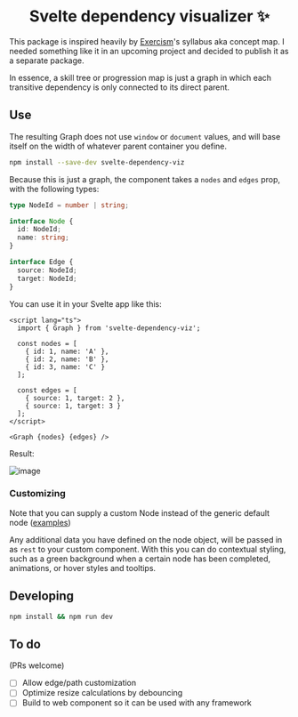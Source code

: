 <h1 align="center">Svelte dependency visualizer ✨</h1>

This package is inspired heavily by [Exercism](https://exercism.org)'s syllabus aka concept map. I needed something like it in an upcoming project and decided to publish it as a separate package.

In essence, a skill tree or progression map is just a graph in which each transitive dependency is only connected to its direct parent.


## Use

The resulting Graph does not use `window` or `document` values, and will base itself on the width of whatever parent container you define.

```bash
npm install --save-dev svelte-dependency-viz
```

Because this is just a graph, the component takes a `nodes` and `edges` prop, with the following types:

```ts
type NodeId = number | string;

interface Node {
  id: NodeId;
  name: string;
}

interface Edge {
  source: NodeId;
  target: NodeId;
}
```

You can use it in your Svelte app like this:

```svelte
<script lang="ts">
  import { Graph } from 'svelte-dependency-viz';

  const nodes = [
    { id: 1, name: 'A' },
    { id: 2, name: 'B' },
    { id: 3, name: 'C' }
  ];

  const edges = [
    { source: 1, target: 2 },
    { source: 1, target: 3 }
  ];
</script>

<Graph {nodes} {edges} />

```

Result:


![image](https://user-images.githubusercontent.com/15386836/138325489-d38faf59-59d0-4ee6-807c-addfc7e74c3d.png)



### Customizing

Note that you can supply a custom Node instead of the generic default node ([examples](https://github.com/MicLeey/svelte-dependency-viz/tree/main/examples))

Any additional data you have defined on the node object, will be passed in as `rest` to your custom component. With this you can do contextual styling, such as a green background when a certain node has been completed, animations, or hover styles and tooltips.

## Developing

```bash
npm install && npm run dev
```

## To do

(PRs welcome)

- [ ] Allow edge/path customization
- [ ] Optimize resize calculations by debouncing
- [ ] Build to web component so it can be used with any framework
